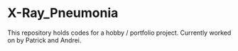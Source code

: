 # X-Ray_Pneumonia
This repository holds codes for a hobby / portfolio project.
Currently worked on by Patrick and Andrei.
